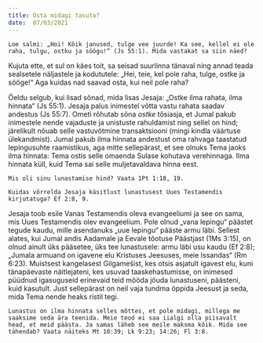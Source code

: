 ```yaml
---
title: Osta midagi tasuta? 
date:  07/03/2021  
---
```


`Loe salmi: „Hoi! Kõik janused, tulge vee juurde! Ka see, kellel ei ole raha, tulgu, ostku ja söögu!“ (Js 55:1). Mida vastakat sa siin näed?`

Kujuta ette, et sul on käes toit, sa seisad suurlinna tänaval ning annad teada sealsetele näljastele ja kodututele: „Hei, teie, kel pole raha, tulge, ostke ja sööge!“ Aga kuidas nad saavad osta, kui neil pole raha?

Öeldu selgub, kui lisad sõnad, mida lisas Jesaja: „Ostke ilma rahata, ilma hinnata“ (Js 55:1). Jesaja palus inimestel võtta vastu rahata saadav andestus (Js 55:7). Ometi rõhutab sõna _ostke_ tõsiasja, et Jumal pakub inimestele nende vajaduste ja unistuste rahuldamist ning sellel on hind; järelikult nõuab selle vastuvõtmine transaktsiooni (mingi kindla väärtuse ülekandmist). Jumal pakub ilma hinnata andestust oma rahvaga taastatud lepingusuhte raamistikus, aga mitte sellepärast, et see olnuks Tema jaoks ilma hinnata: Tema ostis selle omaenda Sulase kohutava verehinnaga. Ilma hinnata küll, kuid Tema sai selle muljetavaldava hinna eest.

`Mis oli sinu lunastamise hind? Vaata 1Pt 1:18, 19.`

`Kuidas võrrelda Jesaja käsitlust lunastusest Uues Testamendis kirjutatuga? Ef 2:8, 9.`

Jesaja toob esile Vanas Testamendis oleva evangeeliumi ja see on sama, mis Uues Testamendis olev evangeelium. Pole olnud „vana lepingu“ päästet tegude kaudu, mille asendanuks „uue lepingu“ pääste armu läbi. Sellest alates, kui Jumal andis Aadamale ja Eevale tõotuse Päästjast (1Ms 3:15), on olnud ainult üks pääsetee, üks tee lunastusele: armu läbi usu kaudu (Ef 2:8); „Jumala armuand on igavene elu Kristuses Jeesuses, meie Issandas“ (Rm 6:23). Muistsest kangelasest Gilgamešist, kes otsis asjatult igavest elu, kuni tänapäevaste näitlejateni, kes usuvad taaskehastumisse, on inimesed püüdnud igasuguseid erinevaid teid mööda jõuda lunastuseni, päästeni, kuid kasutult. Just sellepärast on neil vaja tundma õppida Jeesust ja seda, mida Tema nende heaks ristil tegi.

`Lunastus on ilma hinnata selles mõttes, et pole midagi, millega me saaksime seda ära teenida. Meie teod ei saa iialgi olla piisavalt head, et meid päästa. Ja samas läheb see meile maksma kõik. Mida see tähendab? Vaata näiteks Mt 10:39; Lk 9:23; 14:26; Fl 3:8.`